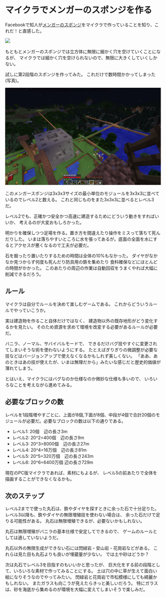 # マイクラでメンガーのスポンジを作る

Facebookで知人が<a href="https://en.wikipedia.org/wiki/Menger_sponge">メンガーのスポンジ</a>をマイクラで作っていることを知り、これだ！と直感した。


<img src="https://upload.wikimedia.org/wikipedia/commons/thumb/5/52/Menger-Schwamm-farbig.png/1920px-Menger-Schwamm-farbig.png">

もともとメンガーのスポンジでは立方体に無限に細かく穴を空けていくことになるが、
マイクラでは細かく穴を空けられないので、無限に大きくしていくしかない。

試しに第2段階のスポンジを作ってみた。
これだけで数時間かかってしまった(写真)。

<img src="menger_sponge_level2.png">

このメンガースポンジは3x3x3サイズの最小単位のモジュールを3x3x3に並べているのでレベル2と数える。
これと同じものをまた3x3x3に並べるとレベル3だ。

レベル2でも、正確かつ安全かつ高速に建造するためにどういう動きをすればいいか、
考えるのが大変おもしろかった。

明かりを確保しつつ足場を作る。置き方を間違えたり操作をミスって落ちて死んだりした。
いまは落ちやすいところに水を張ってあるが。底面の全面を水にするとアクセスが悪くなるので工夫が必要だ。

石を掘ったり置いたりするための時間は全体の10%もなかった。
ダイヤがなかなか見つからず何度も死んだり防具用の鉄を集めたり
食料確保などにほとんどの時間がかかった。
このあたりの周辺の作業は自動回収をうまくやれば大幅に削減できるだろう。


## ルール

マイクラは自分でルールを決めて楽しむゲームである。
これからどういうルールでやっていこうか。

実は建造物を作ること自体だけではなく、
建造物以外の既存地形がどう変化するかを見たい。
そのため資源を求めて環境を改変する必要があるルールが必要だ。

バニラ、ノーマル、サバイバルモードで、
できるだけバグ技やすぐに変更されてしまいそうな術を使わないようにする。
たとえばぎりぎりの微調整が必要な技などはバージョンアップで使えなくなるかもしれず美しくない。
「ああ、あのときはあの技が使えたが、いまは無理だから」みたいな感じだと歴史的価値が薄れてしまう。

とはいえ、マイクラにはバグなのか仕様なのか微妙な仕様も多いので、
いろいろなことを考えながら進めてみる。

## 必要なブロックの数

レベルを1段階増やすごとに、上面が8個,下面が8個、中段が4個で合計20個のモジュールが必要だ。必要なブロックの数は以下の通りである。

- レベル1: 20個　辺の長さ3m
- レベル2: 20^2=400個　辺の長さ9m
- レベル3: 20^3=8000個　辺の長さ27m
- レベル4: 20^4=16万個　辺の長さ81m
- レベル5: 20^5=320万個　辺の長さ243m
- レベル6: 20^6=6400万個 辺の長さ729m

現在のPC版マイクラであれば、素材にもよるが、
レベル5の前あたりで全体を描画することができなくなるかも。

## 次のステップ

レベル2までで使った丸石は、鉄やダイヤを探すときに余った石で十分足りた。
レベル3以降も、鉄やダイヤの無限増殖技を使わない場合は、
余った石だけで足りる可能性がある。
丸石は無限増殖できるが、必要ないかもしれない。

丸石は無限増殖がバニラの基本仕様で安定してできるので、
ゲームのルールとしては適していないようだ。

丸石以外の無限生成ができない石には閃緑岩・安山岩・花崗岩などがある。
これらは見た目も丸石よりも良いが埋蔵量が少ない。
では土や砂はどうか？

次は丸石でレベル3を目指すのもいいかと思ったが、
巨大化をする前の段階として、いろいろな素材で作ってみることにする。
土は穴の中に草が生えて面白い絵になりそうなのでやってみたい。
閃緑岩と花崗岩で市松模様にしても綺麗かもしれない。
またガラスも向こうが見えたらきっと美しいだろう。
特にガラスは、砂を海底から集めるのが環境を大幅に変えてしまいそうで楽しみだ。
